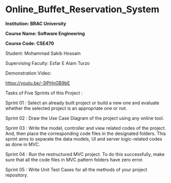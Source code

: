 # Online_Buffet_Reservation_System

**Institution: BRAC University**

**Course Name: Software Engineering**

**Course Code: CSE470**

Student: Mohammad Sakib Hossain

Supervising Faculty: Esfar E Alam Turzo

Demonstration Video:

https://youtu.be/-3lPHnGB9bE

Tasks of Five Sprints of this Project :

Sprint 01 : Select an already built project or build a new one and evaluate whether the selected project is an appropriate one or not.

Sprint 02 : Draw the Use Case Diagram of the project using any online tool.

Sprint 03 : Write the model, controller and view related codes of the project. And, then place the corresponding code files in the designated folders. This sprint aims to separate the data models, UI and server logic-related codes as done in MVC.

Sprint 04 : Run the restructured MVC project. To do this successfully, make sure that all the code files in MVC pattern folders have zero error.

Sprint 05 : Write Unit Test Cases for all the methods of your project repository.


